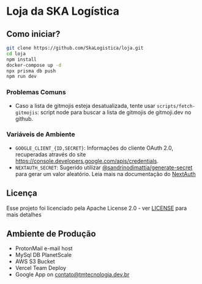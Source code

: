# Loja da SKA Logística

## Como iniciar?

```bash
git clone https://github.com/SkaLogistica/loja.git
cd loja
npm install
docker-compose up -d
npx prisma db push
npm run dev
```

### Problemas Comuns

- Caso a lista de gitmojis esteja desatualizada, tente usar `scripts/fetch-gitmojis`: script node para buscar a lista de gitmojis de gitmoji.dev no github.

### Variáveis de Ambiente

- `GOOGLE_CLIENT_{ID,SECRET}`: Informações do cliente OAuth 2.0, recuperadas através do site <https://console.developers.google.com/apis/credentials>.
- `NEXTAUTH_SECRET`: Sugerido utilizar [@sandrinodimattia/generate-secret](https://github.com/sandrinodimattia/generate-secret) para gerar um valor aleatório. Leia mais na documentação do [NextAuth](https://next-auth.js.org/configuration/options#secret)

## Licença

Esse projeto foi licenciado pela Apache License 2.0 - ver [LICENSE](LICENSE) para mais detalhes

## Ambiente de Produção

- ProtonMail e-mail host
- MySql DB PlanetScale
- AWS S3 Bucket
- Vercel Team Deploy
- Google App on <contato@tmtecnologia.dev.br>
